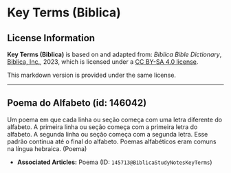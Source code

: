 # Key Terms (Biblica)

## License Information

**Key Terms (Biblica)** is based on and adapted from: _Biblica Bible Dictionary_, [Biblica, Inc.](https://www.biblica.com/), 2023, which is licensed under a [CC BY-SA 4.0 license](https://creativecommons.org/licenses/by-sa/4.0/legalcode.en).

This markdown version is provided under the same license.



--------------------------------

## Poema do Alfabeto (id: 146042)

Um poema em que cada linha ou seção começa com uma letra diferente do alfabeto. A primeira linha ou seção começa com a primeira letra do alfabeto. A segunda linha ou seção começa com a segunda letra. Esse padrão continua até o final do alfabeto. Poemas alfabéticos eram comuns na língua hebraica. (Poema)

* **Associated Articles:** Poema (ID: `145713@BiblicaStudyNotesKeyTerms`)


